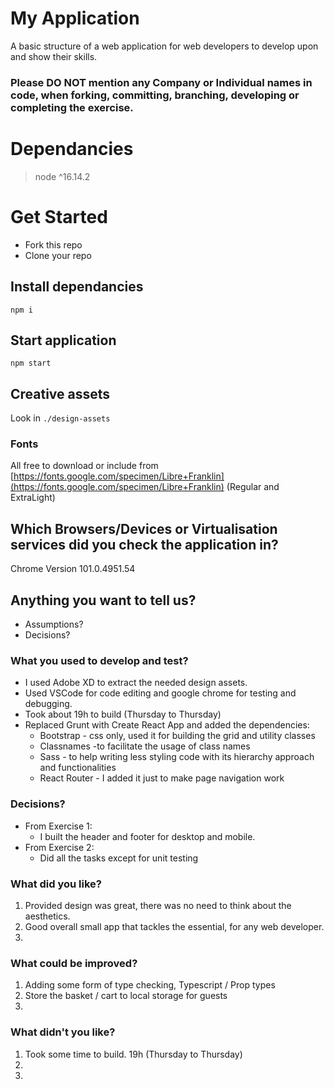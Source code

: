 # My Application

A basic structure of a web application for web developers to develop upon and show their skills.

### Please DO NOT mention any Company or Individual names in code, when forking, committing, branching, developing or completing the exercise. 

# Dependancies
> node ^16.14.2
# Get Started

- Fork this repo
- Clone your repo

## Install dependancies
```
npm i
``` 

## Start application
```
npm start
```

## Creative assets  
Look in ```./design-assets```

### Fonts
All free to download or include from [https://fonts.google.com/specimen/Libre+Franklin](https://fonts.google.com/specimen/Libre+Franklin) (Regular and ExtraLight)

## Which Browsers/Devices or Virtualisation services did you check the application in?
Chrome Version 101.0.4951.54

## Anything you want to tell us?
- Assumptions?
- Decisions?


### What you used to develop and test?

- I used Adobe XD to extract the needed design assets.
- Used VSCode for code editing and google chrome for testing and debugging.
- Took about 19h to build (Thursday to Thursday)
- Replaced Grunt with Create React App and added the dependencies:
	- Bootstrap - css only, used it for building the grid and utility classes
	- Classnames -to facilitate the usage of class names
	- Sass - to help writing less styling code with its hierarchy approach and functionalities
	- React Router - I added it just to make page navigation work

### Decisions?

- From Exercise 1:
	- I built the header and footer for desktop and mobile.
- From Exercise 2:
	- Did all the tasks except for unit testing

### What did you like?
1. Provided design was great, there was no need to think about the aesthetics.
2. Good overall small app that tackles the essential, for any web developer.
3. 

### What could be improved?
1. Adding some form of type checking, Typescript / Prop types
2. Store the basket / cart to local storage for guests
3. 

### What didn't you like?
1. Took some time to build. 19h (Thursday to Thursday)
2.
3.